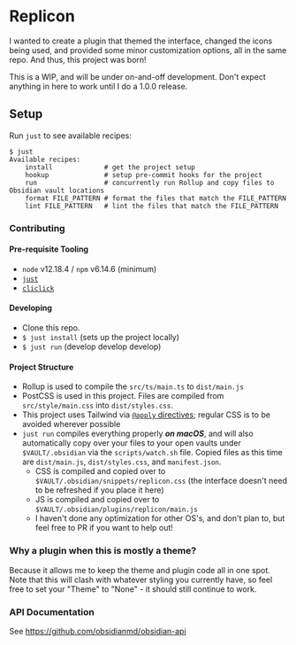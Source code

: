 # Replicon

I wanted to create a plugin that themed the interface, changed the icons being used, and provided some minor customization options, all in the same repo. And thus, this project was born!

This is a WIP, and will be under on-and-off development. Don't expect anything in here to work until I do a 1.0.0 release.

## Setup

Run `just` to see available recipes:

```
$ just
Available recipes:
    install             # get the project setup
    hookup              # setup pre-commit hooks for the project
    run                 # concurrently run Rollup and copy files to Obsidian vault locations
    format FILE_PATTERN # format the files that match the FILE_PATTERN
    lint FILE_PATTERN   # lint the files that match the FILE_PATTERN
```

### Contributing

#### Pre-requisite Tooling

- `node` v12.18.4 / `npm` v6.14.6 (minimum)
- [`just`](https://github.com/casey/just)
- [`cliclick`](https://github.com/BlueM/cliclick)

#### Developing

- Clone this repo.
- `$ just install` (sets up the project locally)
- `$ just run` (develop develop develop)

#### Project Structure

- Rollup is used to compile the `src/ts/main.ts` to `dist/main.js`
- PostCSS is used in this project. Files are compiled from `src/style/main.css` into `dist/styles.css`.
- This project uses Tailwind via [`@apply` directives](https://v1.tailwindcss.com/docs/functions-and-directives#apply); regular CSS is to be avoided wherever possible
- `just run` compiles everything properly **_on macOS_**, and will also automatically copy over your files to your open vaults under `$VAULT/.obsidian` via the `scripts/watch.sh` file. Copied files as this time are `dist/main.js`, `dist/styles.css`, and `manifest.json`.
    - CSS is compiled and copied over to `$VAULT/.obsidian/snippets/replicon.css` (the interface doesn't need to be refreshed if you place it here)
    - JS is compiled and copied over to `$VAULT/.obsidian/plugins/replicon/main.js`
    - I haven't done any optimization for other OS's, and don't plan to, but feel free to PR if you want to help out!

### Why a plugin when this is mostly a theme?

Because it allows me to keep the theme and plugin code all in one spot. Note that this will clash with whatever styling you currently have, so feel free to set your "Theme" to "None" - it should still continue to work.

### API Documentation

See https://github.com/obsidianmd/obsidian-api
